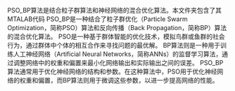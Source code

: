 PSO_BP算法是结合粒子群算法和神经网络的混合优化算法。本文件夹包含了其MTALAB代码
PSO_BP是一种结合了粒子群优化（Particle Swarm Optimization，简称PSO）算法和反向传播（Back Propagation，简称BP）算法的混合优化算法。
PSO是一种基于群体智能的优化技术，模拟鸟群或鱼群的社会行为，通过群体中个体的相互合作来寻找问题的最优解。
BP算法则是一种用于训练人工神经网络（Artificial Neural Networks，简称ANNs）的监督学习算法，通过调整网络中的权重和偏置来最小化网络输出和实际输出之间的误差。
PSO_BP算法通常用于优化神经网络的结构和参数。在这种算法中，PSO用于优化神经网络的权重和偏置，而BP算法则用于微调这些参数，以进一步提高网络的性能。
